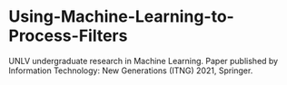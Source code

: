 # Using-Machine-Learning-to-Process-Filters
UNLV undergraduate research in Machine Learning. Paper published by Information Technology: New Generations (ITNG) 2021, Springer.

